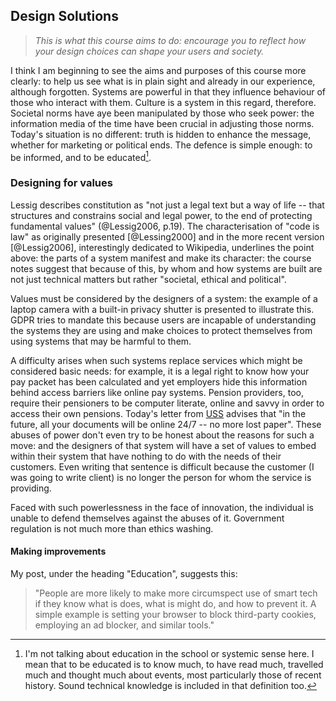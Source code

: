 ## Design Solutions

> *This is what this course aims to do: encourage you to reflect how your design choices can shape your users and society.*

I think I am beginning to see the aims and purposes of this course more clearly: to help us see what is in plain sight and already in our experience, although forgotten. Systems are powerful in that they influence behaviour of those who interact with them. Culture is a system in this regard, therefore. Societal norms have aye been manipulated by those who seek power: the information media of the time have been crucial in adjusting those norms. Today's situation is no different: truth is hidden to enhance the message, whether for marketing or political ends. The defence is simple enough: to be informed, and to be educated[^note-3-03-1].

[^note-3-03-1]: I'm not talking about education in the school or systemic sense here. I mean that to be educated is to know much, to have read much, travelled much and thought much about events, most particularly those of recent history. Sound technical knowledge is included in that definition too.

### Designing for values

Lessig describes constitution as "not just a legal text but a way of life -- that structures and constrains social and legal power, to the end of protecting fundamental values" (@Lessig2006, p.19). The characterisation of "code is law" as originally presented [@Lessing2000] and in the more recent version [@Lessig2006], interestingly dedicated to Wikipedia, underlines the point above: the parts of a system manifest and make its character: the course notes suggest that because of this, by whom and how systems are built are not just technical matters but rather "societal, ethical and political". 

Values must be considered by the designers of a system: the example of a laptop camera with a built-in privacy shutter is presented to illustrate this. GDPR tries to mandate this because users are incapable of understanding the systems they are using and make choices to protect themselves from using systems that may be harmful to them. 

A difficulty arises when such systems replace services which might be considered basic needs: for example, it is a legal right to know how your pay packet has been calculated and yet employers hide this information behind access barriers like online pay systems. Pension providers, too, require their pensioners to be computer literate, online and savvy in order to access their own pensions. Today's letter from [USS](https://www.uss.co.uk/) advises that "in the future, all your documents will be online 24/7 -- no more lost paper". These abuses of power don't even try to be honest about the reasons for such a move: and the designers of that system will have a set of values to embed within their system that have nothing to do with the needs of their customers. Even writing that sentence is difficult because the customer (I was going to write client) is no longer the person for whom the service is providing.

Faced with such powerlessness in the face of innovation, the individual is unable to defend themselves against the abuses of it. Government regulation is not much more than ethics washing.

#### Making improvements
My post, under the heading "Education", suggests this:

> "People are more likely to make more circumspect use of smart tech if they know what is does, what is might do, and how to prevent it. A simple example is setting your browser to block third-party cookies, employing an ad blocker, and similar tools."



